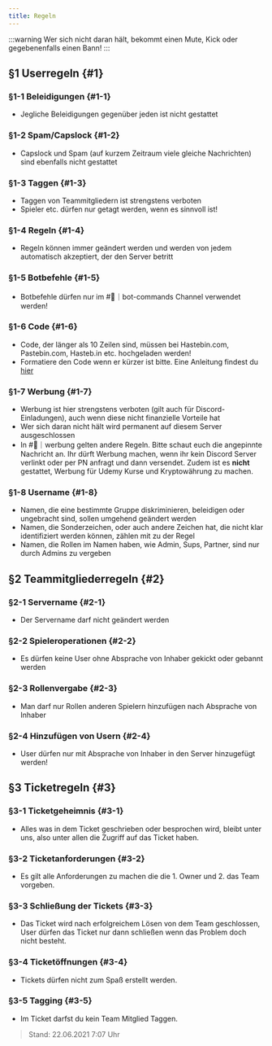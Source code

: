 ```yaml
---
title: Regeln
---
```


:::warning
Wer sich nicht daran hält, bekommt einen Mute, Kick oder gegebenenfalls einen Bann!
:::

## §1 Userregeln {#1}

### §1-1 Beleidigungen {#1-1}

- Jegliche Beleidigungen gegenüber jeden ist nicht gestattet

### §1-2 Spam/Capslock {#1-2}

- Capslock und Spam (auf kurzem Zeitraum viele gleiche Nachrichten) sind ebenfalls nicht gestattet

### §1-3 Taggen {#1-3}

- Taggen von Teammitgliedern ist strengstens verboten
- Spieler etc. dürfen nur getagt werden, wenn es sinnvoll ist!

### §1-4 Regeln {#1-4}

- Regeln können immer geändert werden und werden von jedem automatisch akzeptiert, der den Server betritt

### §1-5 Botbefehle {#1-5}

- Botbefehle dürfen nur im #:robot:｜bot-commands Channel verwendet werden!

### §1-6 Code {#1-6}

- Code, der länger als 10 Zeilen sind, müssen bei Hastebin.com, Pastebin.com, Hasteb.in etc. hochgeladen werden!
- Formatiere den Code wenn er kürzer ist bitte. Eine Anleitung findest du [hier](https://support.discordapp.com/hc/de/articles/210298617-Markdown-Text-101-Chat-Formatierung-Fett-Kursiv-Unterstrichen-)

### §1-7 Werbung {#1-7}

- Werbung ist hier strengstens verboten (gilt auch für Discord-Einladungen), auch wenn diese nicht finanzielle Vorteile hat
- Wer sich daran nicht hält wird permanent auf diesem Server ausgeschlossen
- In #:notebook_with_decorative_cover:｜werbung gelten andere Regeln. Bitte schaut euch die angepinnte Nachricht an. Ihr dürft Werbung machen, wenn ihr kein Discord Server verlinkt oder per PN anfragt und dann versendet. Zudem ist es **nicht** gestattet, Werbung für Udemy Kurse und Kryptowährung zu machen.

### §1-8 Username {#1-8}

- Namen, die eine bestimmte Gruppe diskriminieren, beleidigen oder ungebracht sind, sollen umgehend geändert werden
- Namen, die Sonderzeichen, oder auch andere Zeichen hat, die nicht klar identifiziert werden können, zählen mit zu der Regel
- Namen, die Rollen im Namen haben, wie Admin, Sups, Partner, sind nur durch Admins zu vergeben

## §2 Teammitgliederregeln {#2}

### §2-1 Servername {#2-1}

- Der Servername darf nicht geändert werden

### §2-2 Spieleroperationen {#2-2}

- Es dürfen keine User ohne Absprache von Inhaber gekickt oder gebannt werden

### §2-3 Rollenvergabe {#2-3}

- Man darf nur Rollen anderen Spielern hinzufügen nach Absprache von Inhaber

### §2-4 Hinzufügen von Usern {#2-4}

- User dürfen nur mit Absprache von Inhaber in den Server hinzugefügt werden!

## §3 Ticketregeln {#3}

### §3-1 Ticketgeheimnis {#3-1}

- Alles was in dem Ticket geschrieben oder besprochen wird, bleibt unter uns, also unter allen die Zugriff auf das Ticket haben.

### §3-2 Ticketanforderungen {#3-2}

- Es gilt alle Anforderungen zu machen die die 1. Owner und 2. das Team vorgeben.

### §3-3 Schließung der Tickets {#3-3}

- Das Ticket wird nach erfolgreichem Lösen von dem Team geschlossen, User dürfen das Ticket nur dann schließen wenn das Problem doch nicht besteht.

### §3-4 Ticketöffnungen {#3-4}

- Tickets dürfen nicht zum Spaß erstellt werden.

### §3-5 Tagging {#3-5}

- Im Ticket darfst du kein Team Mitglied Taggen.

> Stand: 22.06.2021 7:07 Uhr
